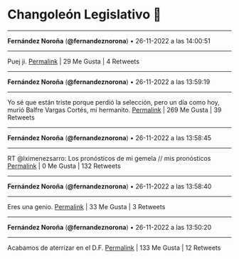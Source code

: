 # Changoleón Legislativo 🙈
*****
**Fernández Noroña** (**@fernandeznorona**) • 26-11-2022 a las 14:00:51
*****
Puej ji.
[Permalink](https://twitter.com/fernandeznorona/status/1596625053587841024) | 29 Me Gusta | 4 Retweets
*****
**Fernández Noroña** (**@fernandeznorona**) • 26-11-2022 a las 13:59:19
*****
Yo sé que están triste porque perdió la selección, pero un día como hoy, murió Balfre Vargas Cortés, mi hermanito.
[Permalink](https://twitter.com/fernandeznorona/status/1596624667153993728) | 269 Me Gusta | 39 Retweets
*****
**Fernández Noroña** (**@fernandeznorona**) • 26-11-2022 a las 13:58:45
*****
RT @lximenezsarro: Los pronósticos de mi gemela // mis pronósticos
[Permalink](https://twitter.com/fernandeznorona/status/1596624524837093378) | 0 Me Gusta | 132 Retweets
*****
**Fernández Noroña** (**@fernandeznorona**) • 26-11-2022 a las 13:58:40
*****
Eres una genio.
[Permalink](https://twitter.com/fernandeznorona/status/1596624503299362816) | 33 Me Gusta | 3 Retweets
*****
**Fernández Noroña** (**@fernandeznorona**) • 26-11-2022 a las 13:50:20
*****
Acabamos de aterrizar en el D.F.
[Permalink](https://twitter.com/fernandeznorona/status/1596622407682621440) | 133 Me Gusta | 12 Retweets